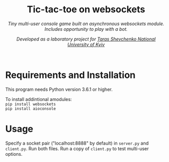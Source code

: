 <h1 align="center">Tic-tac-toe on websockets</h1>
<p align="center"><i>Tiny multi-user console game built on asynchronous websockets module. Includes opportunity to play with a bot.</i></p>
<p align="center"><i>Developed as a laboratory project for <a href="http://www.univ.kiev.ua/en">Taras Shevchenko National University of Kyiv</a></i></p>
<br>

# Requirements and Installation

This program needs Python version 3.6.1 or higher.

To install addintional amodules: <br>
`pip install websockets`<br>
`pip install aioconsole`


# Usage

Specify a socket pair ("localhost:8888" by default) in  `server.py` and `client.py`. Run both files. Run a copy of `client.py` to test multi-user options.
